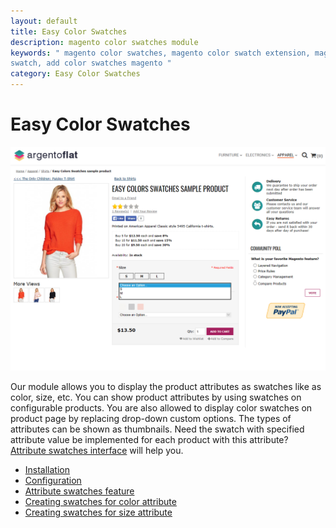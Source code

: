 ```yaml
---
layout: default
title: Easy Color Swatches
description: magento color swatches module
keywords: " magento color swatches, magento color swatch extension, magento color
swatch, add color swatches magento "
category: Easy Color Swatches
---
```


# Easy Color Swatches

![Color swatches](/images/m1/extensions/swatches/frontend.png)

Our module allows you to display the product attributes as  swatches like as color, size, etc. You can show product attributes by using swatches on configurable products. You are also allowed to display color swatches on product page by replacing drop-down custom options. The types of attributes can be shown as thumbnails.
Need the swatch with specified attribute value be implemented for each product with this attribute? [Attribute swatches interface](attribute-swatches-feature/) will help you.

- [Installation](installation/)
- [Configuration](configuration/)
- [Attribute swatches feature](attribute-swatches-feature/)
- [Creating swatches for color attribute](creating-swatches-for-color-attribute/)
- [Creating swatches for size attribute](creating-swatches-for-size-attribute/)

